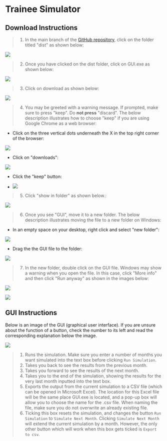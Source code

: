 # Trainee Simulator

## Download Instructions

> 1. In the main branch of the [GitHub repository](https://link-url-here.org), click on the folder titled "dist" as shown below:

![](https://i.imgur.com/a3rutEW.png)

> 2. Once you have clicked on the dist folder, click on GUI.exe as shown below:

![](https://i.imgur.com/ie69N9T.png)

> 3. Click on download as shown below:

![](https://i.imgur.com/KBfKJvU.png)

> 4. You may be greeted with a warning message. If prompted, make sure to press "keep". Do **not press** "discard". The below description illustrates how to choose "keep" if you are using Google Chrome as a web browser:

* Click on the three vertical dots underneath the X in the top right corner of the browser:

![](https://i.imgur.com/uXo0Ppl.png)

* Click on "downloads":

![](https://i.imgur.com/5mTKvUa.png)

* Click the "keep" button:

* ![](https://i.imgur.com/DIsdGso.png)

> 5. Click "show in folder" as shown below.:

![](https://i.imgur.com/nj8D5oi.png)

> 6. Once you see "GUI", move it to a new folder. The below description illustrates moving the file to a new folder on Windows:

* In an empty space on your desktop, right click and select "new folder":

![](https://i.imgur.com/Cb4ru7W.png)

* Drag the the GUI file to the folder:

![](https://i.imgur.com/Sel9E8a.png)

> 7. In the new folder, double click on the GUI file. Windows may show a warning when you open the file. In this case, click "More info" and then click "Run anyway" as shown in the images below:

![](https://i.imgur.com/jWfzgc0.png)

![](https://i.imgur.com/EWTi686.png)

## GUI  Instructions

Below is an image of the GUI (graphical user interface). If you are unsure about the function of a button, check the number to its left and read the corresponding explanation below the image.

![](https://i.imgur.com/XrJY54M.png)

> 1. Runs the simulation. Make sure you enter a number of months you want simulated into the text box before clicking `Run Simulation`. 
> 2. Takes you back to see the results from the previous month. 
> 3. Takes you forward to see the results of the next month.
> 4. Takes you to the end of the simulation, showing the results for the very last month inputted into the text box. 
> 5. Exports the output from the current simulation to a CSV file (which can be opened in Microsoft Excel). The location for this Excel file will be the same place GUI.exe is located, and a pop-up box will allow you to choose the name for the .csv file. When naming the file, make sure you do not overwrite an already existing file. 
> 6. Ticking this box resets the simulation, and changes the button `Run Simulation` to `Simulate Next Month`. Clicking `Simulate Next Month` will extend the current simulation by a month. However, the only other button which will work when this box gets ticked is `Export to csv`. 



